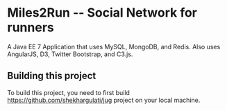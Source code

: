 Miles2Run -- Social Network for runners
=============
A Java EE 7 Application that uses MySQL, MongoDB, and Redis. Also uses AngularJS, D3, Twitter Bootstrap, and C3.js.


## Building this project
To build this project, you need to first build https://github.com/shekhargulati/jug project on your local machine.

